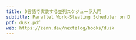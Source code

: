 ```yaml
---
title: D言語で実装する並列スケジューラ入門
subtitle: Parallel Work-Stealing Scheduler on D
pdf: dusk.pdf
web: https://zenn.dev/nextzlog/books/dusk
---
```

